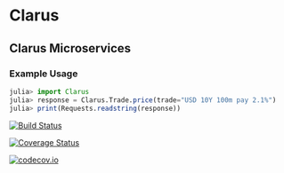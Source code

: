 # Clarus
## Clarus Microservices
### Example Usage
```julia
julia> import Clarus
julia> response = Clarus.Trade.price(trade="USD 10Y 100m pay 2.1%")
julia> print(Requests.readstring(response))
```




















[![Build Status](https://travis-ci.org/liamhenry/Clarus.jl.svg?branch=master)](https://travis-ci.org/liamhenry/Clarus.jl)

[![Coverage Status](https://coveralls.io/repos/liamhenry/Clarus.jl/badge.svg?branch=master&service=github)](https://coveralls.io/github/liamhenry/Clarus.jl?branch=master)

[![codecov.io](http://codecov.io/github/liamhenry/Clarus.jl/coverage.svg?branch=master)](http://codecov.io/github/liamhenry/Clarus.jl?branch=master)
